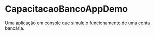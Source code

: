 # CapacitacaoBancoAppDemo
Uma aplicação em console que simule o funcionamento de uma conta bancária.
